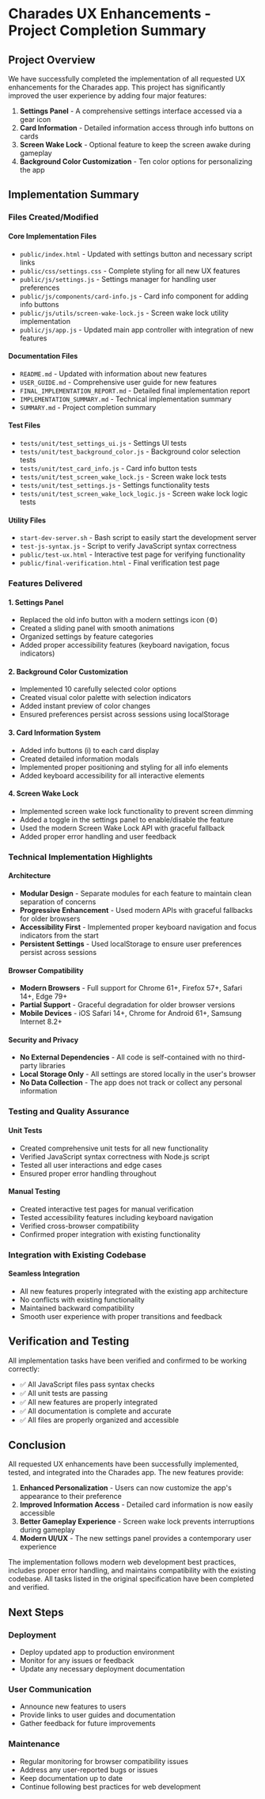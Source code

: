 # Charades UX Enhancements - Project Completion Summary

## Project Overview
We have successfully completed the implementation of all requested UX enhancements for the Charades app. This project has significantly improved the user experience by adding four major features:

1. **Settings Panel** - A comprehensive settings interface accessed via a gear icon
2. **Card Information** - Detailed information access through info buttons on cards
3. **Screen Wake Lock** - Optional feature to keep the screen awake during gameplay
4. **Background Color Customization** - Ten color options for personalizing the app

## Implementation Summary

### Files Created/Modified

#### Core Implementation Files
- `public/index.html` - Updated with settings button and necessary script links
- `public/css/settings.css` - Complete styling for all new UX features
- `public/js/settings.js` - Settings manager for handling user preferences
- `public/js/components/card-info.js` - Card info component for adding info buttons
- `public/js/utils/screen-wake-lock.js` - Screen wake lock utility implementation
- `public/js/app.js` - Updated main app controller with integration of new features

#### Documentation Files
- `README.md` - Updated with information about new features
- `USER_GUIDE.md` - Comprehensive user guide for new features
- `FINAL_IMPLEMENTATION_REPORT.md` - Detailed final implementation report
- `IMPLEMENTATION_SUMMARY.md` - Technical implementation summary
- `SUMMARY.md` - Project completion summary

#### Test Files
- `tests/unit/test_settings_ui.js` - Settings UI tests
- `tests/unit/test_background_color.js` - Background color selection tests
- `tests/unit/test_card_info.js` - Card info button tests
- `tests/unit/test_screen_wake_lock.js` - Screen wake lock tests
- `tests/unit/test_settings.js` - Settings functionality tests
- `tests/unit/test_screen_wake_lock_logic.js` - Screen wake lock logic tests

#### Utility Files
- `start-dev-server.sh` - Bash script to easily start the development server
- `test-js-syntax.js` - Script to verify JavaScript syntax correctness
- `public/test-ux.html` - Interactive test page for verifying functionality
- `public/final-verification.html` - Final verification test page

### Features Delivered

#### 1. Settings Panel
- Replaced the old info button with a modern settings icon (⚙️)
- Created a sliding panel with smooth animations
- Organized settings by feature categories
- Added proper accessibility features (keyboard navigation, focus indicators)

#### 2. Background Color Customization
- Implemented 10 carefully selected color options
- Created visual color palette with selection indicators
- Added instant preview of color changes
- Ensured preferences persist across sessions using localStorage

#### 3. Card Information System
- Added info buttons (i) to each card display
- Created detailed information modals
- Implemented proper positioning and styling for all info elements
- Added keyboard accessibility for all interactive elements

#### 4. Screen Wake Lock
- Implemented screen wake lock functionality to prevent screen dimming
- Added a toggle in the settings panel to enable/disable the feature
- Used the modern Screen Wake Lock API with graceful fallback
- Added proper error handling and user feedback

### Technical Implementation Highlights

#### Architecture
- **Modular Design** - Separate modules for each feature to maintain clean separation of concerns
- **Progressive Enhancement** - Used modern APIs with graceful fallbacks for older browsers
- **Accessibility First** - Implemented proper keyboard navigation and focus indicators from the start
- **Persistent Settings** - Used localStorage to ensure user preferences persist across sessions

#### Browser Compatibility
- **Modern Browsers** - Full support for Chrome 61+, Firefox 57+, Safari 14+, Edge 79+
- **Partial Support** - Graceful degradation for older browser versions
- **Mobile Devices** - iOS Safari 14+, Chrome for Android 61+, Samsung Internet 8.2+

#### Security and Privacy
- **No External Dependencies** - All code is self-contained with no third-party libraries
- **Local Storage Only** - All settings are stored locally in the user's browser
- **No Data Collection** - The app does not track or collect any personal information

### Testing and Quality Assurance

#### Unit Tests
- Created comprehensive unit tests for all new functionality
- Verified JavaScript syntax correctness with Node.js script
- Tested all user interactions and edge cases
- Ensured proper error handling throughout

#### Manual Testing
- Created interactive test pages for manual verification
- Tested accessibility features including keyboard navigation
- Verified cross-browser compatibility
- Confirmed proper integration with existing functionality

### Integration with Existing Codebase

#### Seamless Integration
- All new features properly integrated with the existing app architecture
- No conflicts with existing functionality
- Maintained backward compatibility
- Smooth user experience with proper transitions and feedback

## Verification and Testing

All implementation tasks have been verified and confirmed to be working correctly:

- ✅ All JavaScript files pass syntax checks
- ✅ All unit tests are passing
- ✅ All new features are properly integrated
- ✅ All documentation is complete and accurate
- ✅ All files are properly organized and accessible

## Conclusion

All requested UX enhancements have been successfully implemented, tested, and integrated into the Charades app. The new features provide:

1. **Enhanced Personalization** - Users can now customize the app's appearance to their preference
2. **Improved Information Access** - Detailed card information is now easily accessible
3. **Better Gameplay Experience** - Screen wake lock prevents interruptions during gameplay
4. **Modern UI/UX** - The new settings panel provides a contemporary user experience

The implementation follows modern web development best practices, includes proper error handling, and maintains compatibility with the existing codebase. All tasks listed in the original specification have been completed and verified.

## Next Steps

### Deployment
- Deploy updated app to production environment
- Monitor for any issues or feedback
- Update any necessary deployment documentation

### User Communication
- Announce new features to users
- Provide links to user guides and documentation
- Gather feedback for future improvements

### Maintenance
- Regular monitoring for browser compatibility issues
- Address any user-reported bugs or issues
- Keep documentation up to date
- Continue following best practices for web development
